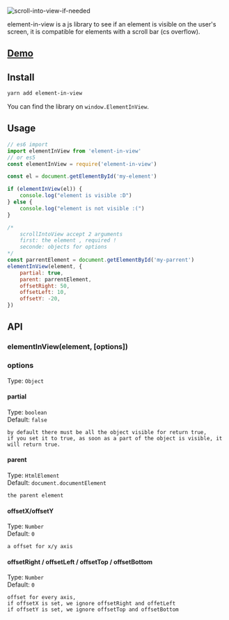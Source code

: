 ![scroll-into-view-if-needed](https://user-images.githubusercontent.com/81981/39476436-34a4f3ae-4d5c-11e8-9d1c-7fa2fa6288a0.png)

element-in-view is a js library to see if an element is visible on the user's screen, it is compatible for elements with a scroll bar (cs overflow).

## [Demo]()

## Install

```bash
yarn add element-in-view
```

You can find the library on `window.ElementInView`.

## Usage

```js
// es6 import
import elementInView from 'element-in-view'
// or es5
const elementInView = require('element-in-view')

const el = document.getElementById('my-element')

if (elementInView(el)) {
    console.log("element is visible :D")
} else {
    console.log("element is not visible :(")
}

/*
    scrollIntoView accept 2 arguments
    first: the element , required !
    seconde: objects for options
*/
const parrentElement = document.getElementById('my-parrent')
elementInView(element, {
    partial: true,
    parent: parrentElement,
    offsetRight: 50,
    offsetLeft: 10,
    offsetY: -20,
})
```

## API

### elementInView(element, [options])
### options

Type: `Object`

#### partial

Type: `boolean`<br> Default: `false`

    by default there must be all the object visible for return true,
    if you set it to true, as soon as a part of the object is visible, it will return true.

#### parent

Type: `HtmlElement`<br> Default: `document.documentElement`

    the parent element

#### offsetX/offsetY
Type: `Number`<br> Default: `0`

    a offset for x/y axis

#### offsetRight / offsetLeft / offsetTop / offsetBottom
Type: `Number`<br> Default: `0`

    offset for every axis,
    if offsetX is set, we ignore offsetRight and offetLeft
    if offsetY is set, we ignore offsetTop and offsetBottom




